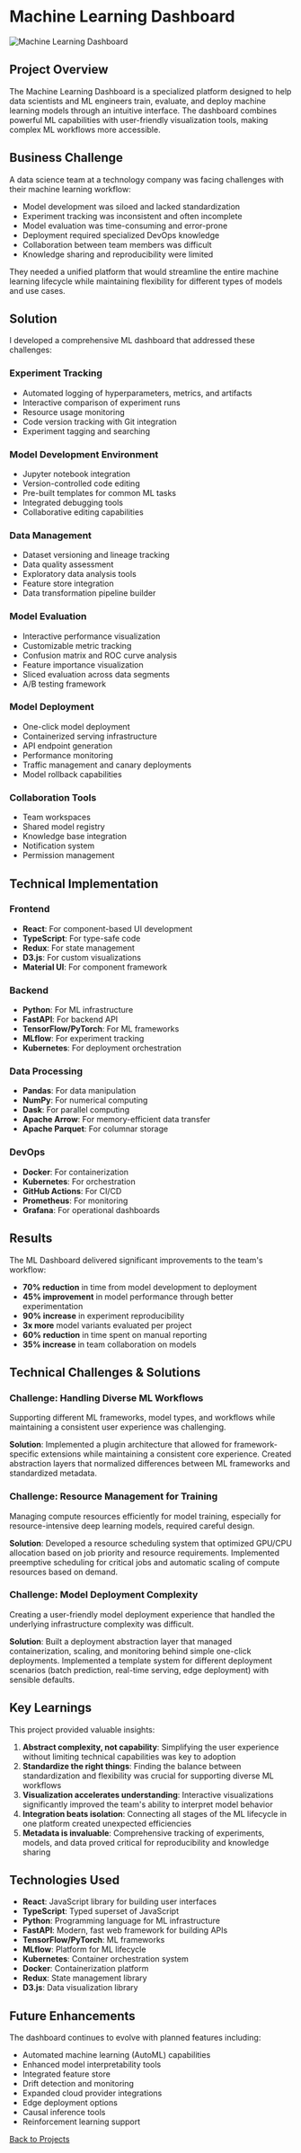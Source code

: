 # Machine Learning Dashboard

![Machine Learning Dashboard](/api/placeholder/800/400)

## Project Overview

The Machine Learning Dashboard is a specialized platform designed to help data scientists and ML engineers train, evaluate, and deploy machine learning models through an intuitive interface. The dashboard combines powerful ML capabilities with user-friendly visualization tools, making complex ML workflows more accessible.

## Business Challenge

A data science team at a technology company was facing challenges with their machine learning workflow:

- Model development was siloed and lacked standardization
- Experiment tracking was inconsistent and often incomplete
- Model evaluation was time-consuming and error-prone
- Deployment required specialized DevOps knowledge
- Collaboration between team members was difficult
- Knowledge sharing and reproducibility were limited

They needed a unified platform that would streamline the entire machine learning lifecycle while maintaining flexibility for different types of models and use cases.

## Solution

I developed a comprehensive ML dashboard that addressed these challenges:

### Experiment Tracking
- Automated logging of hyperparameters, metrics, and artifacts
- Interactive comparison of experiment runs
- Resource usage monitoring
- Code version tracking with Git integration
- Experiment tagging and searching

### Model Development Environment
- Jupyter notebook integration
- Version-controlled code editing
- Pre-built templates for common ML tasks
- Integrated debugging tools
- Collaborative editing capabilities

### Data Management
- Dataset versioning and lineage tracking
- Data quality assessment
- Exploratory data analysis tools
- Feature store integration
- Data transformation pipeline builder

### Model Evaluation
- Interactive performance visualization
- Customizable metric tracking
- Confusion matrix and ROC curve analysis
- Feature importance visualization
- Sliced evaluation across data segments
- A/B testing framework

### Model Deployment
- One-click model deployment
- Containerized serving infrastructure
- API endpoint generation
- Performance monitoring
- Traffic management and canary deployments
- Model rollback capabilities

### Collaboration Tools
- Team workspaces
- Shared model registry
- Knowledge base integration
- Notification system
- Permission management

## Technical Implementation

### Frontend
- **React**: For component-based UI development
- **TypeScript**: For type-safe code
- **Redux**: For state management
- **D3.js**: For custom visualizations
- **Material UI**: For component framework

### Backend
- **Python**: For ML infrastructure
- **FastAPI**: For backend API
- **TensorFlow/PyTorch**: For ML frameworks
- **MLflow**: For experiment tracking
- **Kubernetes**: For deployment orchestration

### Data Processing
- **Pandas**: For data manipulation
- **NumPy**: For numerical computing
- **Dask**: For parallel computing
- **Apache Arrow**: For memory-efficient data transfer
- **Apache Parquet**: For columnar storage

### DevOps
- **Docker**: For containerization
- **Kubernetes**: For orchestration
- **GitHub Actions**: For CI/CD
- **Prometheus**: For monitoring
- **Grafana**: For operational dashboards

## Results

The ML Dashboard delivered significant improvements to the team's workflow:

- **70% reduction** in time from model development to deployment
- **45% improvement** in model performance through better experimentation
- **90% increase** in experiment reproducibility
- **3x more** model variants evaluated per project
- **60% reduction** in time spent on manual reporting
- **35% increase** in team collaboration on models

## Technical Challenges & Solutions

### Challenge: Handling Diverse ML Workflows
Supporting different ML frameworks, model types, and workflows while maintaining a consistent user experience was challenging.

**Solution**: Implemented a plugin architecture that allowed for framework-specific extensions while maintaining a consistent core experience. Created abstraction layers that normalized differences between ML frameworks and standardized metadata.

### Challenge: Resource Management for Training
Managing compute resources efficiently for model training, especially for resource-intensive deep learning models, required careful design.

**Solution**: Developed a resource scheduling system that optimized GPU/CPU allocation based on job priority and resource requirements. Implemented preemptive scheduling for critical jobs and automatic scaling of compute resources based on demand.

### Challenge: Model Deployment Complexity
Creating a user-friendly model deployment experience that handled the underlying infrastructure complexity was difficult.

**Solution**: Built a deployment abstraction layer that managed containerization, scaling, and monitoring behind simple one-click deployments. Implemented a template system for different deployment scenarios (batch prediction, real-time serving, edge deployment) with sensible defaults.

## Key Learnings

This project provided valuable insights:

1. **Abstract complexity, not capability**: Simplifying the user experience without limiting technical capabilities was key to adoption
2. **Standardize the right things**: Finding the balance between standardization and flexibility was crucial for supporting diverse ML workflows
3. **Visualization accelerates understanding**: Interactive visualizations significantly improved the team's ability to interpret model behavior
4. **Integration beats isolation**: Connecting all stages of the ML lifecycle in one platform created unexpected efficiencies
5. **Metadata is invaluable**: Comprehensive tracking of experiments, models, and data proved critical for reproducibility and knowledge sharing

## Technologies Used

- **React**: JavaScript library for building user interfaces
- **TypeScript**: Typed superset of JavaScript
- **Python**: Programming language for ML infrastructure
- **FastAPI**: Modern, fast web framework for building APIs
- **TensorFlow/PyTorch**: ML frameworks
- **MLflow**: Platform for ML lifecycle
- **Kubernetes**: Container orchestration system
- **Docker**: Containerization platform
- **Redux**: State management library
- **D3.js**: Data visualization library

## Future Enhancements

The dashboard continues to evolve with planned features including:

- Automated machine learning (AutoML) capabilities
- Enhanced model interpretability tools
- Integrated feature store
- Drift detection and monitoring
- Expanded cloud provider integrations
- Edge deployment options
- Causal inference tools
- Reinforcement learning support

[Back to Projects](/projects)
